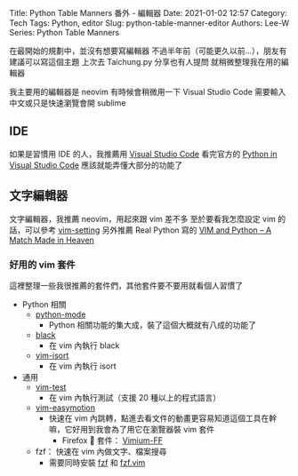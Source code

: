Title: Python Table Manners 番外 - 編輯器
Date: 2021-01-02 12:57
Category: Tech
Tags: Python, editor
Slug: python-table-manner-editor
Authors: Lee-W
Series: Python Table Manners

在最開始的規劃中，並沒有想要寫編輯器
不過半年前（可能更久以前...），朋友有建議可以寫這個主題
上次去 Taichung.py 分享也有人提問
就稍微整理我在用的編輯器

<!--more-->

我主要用的編輯器是 neovim
有時候會稍微用一下 Visual Studio Code
需要輸入中文或只是快速瀏覽會開 sublime

## IDE
如果是習慣用 IDE 的人，我推薦用 [Visual Studio Code](https://code.visualstudio.com/)
看完官方的 [Python in Visual Studio Code](https://code.visualstudio.com/docs/languages/python) 應該就能弄懂大部分的功能了

## 文字編輯器
文字編輯器，我推薦 neovim，用起來跟 vim 差不多
至於要看我怎麼設定 vim 的話，可以參考 [vim-setting](https://github.com/Lee-W/vim-setting)
另外推薦 Real Python 寫的 [VIM and Python – A Match Made in Heaven](https://realpython.com/vim-and-python-a-match-made-in-heaven/#macos-os-x)

### 好用的 vim 套件
這裡整理一些我很推薦的套件們，其他套件要不要用就看個人習慣了

* Python 相關
    * [python-mode](https://github.com/python-mode/python-mode)
        * Python 相關功能的集大成，裝了這個大概就有八成的功能了
    * [black](https://github.com/psf/black)
        * 在 vim 內執行 black
    * [vim-isort](https://github.com/fisadev/vim-isort)
        * 在 vim 內執行 isort
* 通用
    * [vim-test](https://github.com/vim-test/vim-test)
        * 在 vim 內執行測試（支援 20 種以上的程式語言）
    * [vim-easymotion](https://github.com/easymotion/vim-easymotion)
        * 快速在 vim 內跳轉，點進去看文件的動畫更容易知道這個工具在幹嘛，它好用到我會為了用它在瀏覽器裝 vim 套件
            * Firefox 🦊 套件： [Vimium-FF](https://addons.mozilla.org/en-US/firefox/addon/vimium-ff/)
    * fzf： 快速在 vim 內做文字、檔案搜尋
        * 需要同時安裝 [fzf](https://github.com/junegunn/fzf.vim) 和 [fzf.vim](https://github.com/junegunn/fzf.vim)

